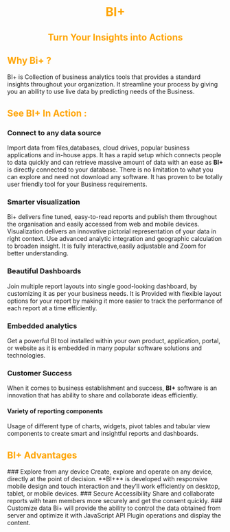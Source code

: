                           

<center><h1> <font color="orange"> BI+ </font> </h1></center> <center><h2> <font color="orange">Turn Your Insights into Actions </font> </h2></center> <h2> <font color="orange">Why Bi+ ? </font> </h2>                                   BI+ is Collection of business analytics tools that provides a standard insights throughout your organization. It streamline your process by giving you an ability to use live data by predicting needs of the Business. 
<h2> <font color="orange">See BI+ In Action :</font></h2>

 ### Connect to any data source

 Import data from files,databases, cloud drives, popular business applications and in-house apps. It has a rapid setup which connects people to data quickly and can retrieve massive amount of data with an ease as **BI+** is directly connected to your database. There is no limitation to what you can explore and need not download any software. It has proven to be totally user friendly tool for your Business requirements. 
 ###  Smarter visualization
  Bi+ delivers fine tuned, easy-to-read reports and publish them throughout the organisation and easily accessed from web and mobile devices. Visualization delivers an innovative pictorial representation of your data in right context. Use advanced analytic integration and geographic calculation to broaden insight. It is fully interactive,easily adjustable and Zoom for better understanding.
 ### Beautiful Dashboards 

Join multiple report layouts into single good-looking dashboard, by customizing it as per your business needs. It is Provided with flexible layout options for your report by making it more easier to track the performance of each report at a time efficiently. 
### Embedded analytics

 Get a powerful BI tool installed within your own product, application, portal, or website as it is embedded in many popular software solutions and technologies.
 
 ### Customer Success 
 
 When it comes to business establishment and success, **BI+** software is an innovation that has ability to share and collaborate ideas efficiently. 
 
 #### Variety of reporting components 
 
 Usage of different type of charts, widgets, pivot tables and tabular view components to create smart and insightful reports and dashboards. 
 <h2> <font color="orange">BI+ Advantages</font></h2> 
 ### Explore from any device
  Create, explore and operate on any device, directly at the point of decision. **BI+** is developed with responsive mobile design and touch interaction and they’ll work efficiently on desktop, tablet, or mobile devices. ### Secure Accessibility Share and collaborate reports with team members more securely and get the consent quickly. ### Customize data Bi+ will provide the ability to control the data obtained from server and optimize it with JavaScript API Plugin operations and display the content.

<!--stackedit_data:
eyJoaXN0b3J5IjpbLTIxMTMxOTk3OF19
-->